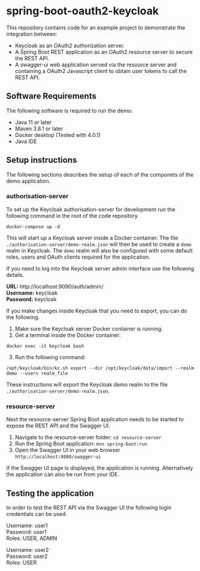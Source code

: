 # spring-boot-oauth2-keycloak
This repository contains code for an example project to demonstrate the integration between:
 - Keycloak as an OAuth2 authorization server.
 - A Spring Boot REST application as an OAuth2 resource server to secure the REST API.
 - A swagger-ui web application served via the resource server and containing a OAuth2 Javascript client to obtain user tokens to call the REST API.

## Software Requirements
The following software is required to run the demo:
 - Java 11 or later
 - Maven 3.8.1 or later
 - Docker desktop (Tested with 4.0.1)
 - Java IDE

## Setup instructions
The following sections describes the setup of each of the componets of the demo application.

### authorisation-server
To set up the Keycloak authorisation-server for development run the following command in the root of the code repository.
```
docker-compose up -d
```
This will start up a Keycloak server inside a Docker container. The file `./authorisation-server/demo-realm.json` will then be used to create a `demo` realm in Keycloak. The `demo` realm will also be configured with some default roles, users and OAuth clients required for the application.

If you need to log into the Keycloak server admin interface use the following details.

**URL:** http://localhost:9090/auth/admin/  
**Username:** keycloak  
**Password:** keycloak

If you make changes inside Keycloak that you need to export, you can do the following.
1) Make sure the Keycloak server Docker container is running.
2) Get a terminal inside the Docker container:
```
docker exec -it keycloak bash
```
3) Run the following command:
```
/opt/keycloak/bin/kc.sh export --dir /opt/keycloak/data/import --realm demo --users realm_file
```
These instructions will export the Keycloak demo realm to the file `./authorisation-server/demo-realm.json`.

### resource-server
Next the resource-server Spring Boot application needs to be started to expose the REST API and the Swagger UI.
1) Navigate to the resource-server folder: `cd resource-server`
2) Run the Spring Boot application: `mvn spring-boot:run`
3) Open the Swagger UI in your web browser `http://localhost:8080/swagger-ui`

If the Swagger UI page is displayed, the application is running. Alternatively the application can also be run from your IDE.

## Testing the application
In order to test the REST API via the Swagger UI the following login credentials can be used.

Username: user1  
Password: user1  
Roles: USER, ADMIN

Username: user2  
Password: user2  
Roles: USER